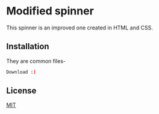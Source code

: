 # Modified spinner

This spinner is an improved one created in HTML and CSS.

## Installation

They are common files-

```bash
Download :)
```


## License
[MIT](https://choosealicense.com/licenses/mit/)